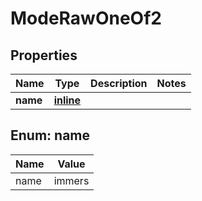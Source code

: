 
# ModeRawOneOf2

## Properties
| Name | Type | Description | Notes |
| ------------ | ------------- | ------------- | ------------- |
| **name** | [**inline**](#Name) |  |  |


<a id="Name"></a>
## Enum: name
| Name | Value |
| ---- | ----- |
| name | immers |




